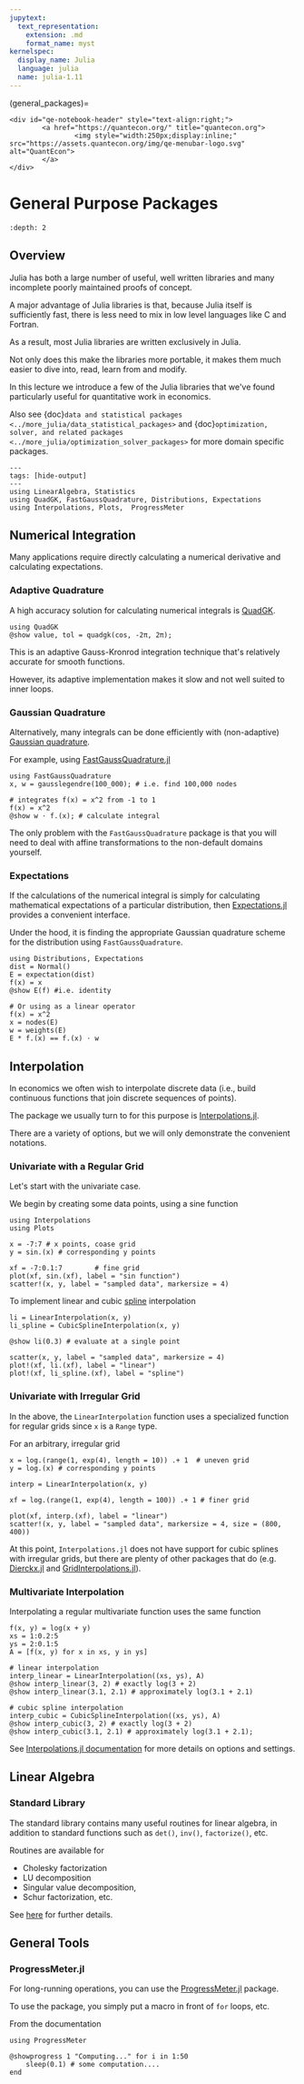 ```yaml
---
jupytext:
  text_representation:
    extension: .md
    format_name: myst
kernelspec:
  display_name: Julia
  language: julia
  name: julia-1.11
---
```


(general_packages)=
```{raw} html
<div id="qe-notebook-header" style="text-align:right;">
        <a href="https://quantecon.org/" title="quantecon.org">
                <img style="width:250px;display:inline;" src="https://assets.quantecon.org/img/qe-menubar-logo.svg" alt="QuantEcon">
        </a>
</div>
```

# General Purpose Packages

```{contents} Contents
:depth: 2
```

## Overview

Julia has both a large number of useful, well written libraries and many incomplete poorly maintained proofs of concept.

A major advantage of Julia libraries is that, because Julia itself is sufficiently fast, there is less need to mix in low level languages like C and Fortran.

As a result, most Julia libraries are written exclusively in Julia.

Not only does this make the libraries more portable, it makes them much easier to dive into, read, learn from and modify.

In this lecture we introduce a few of the Julia libraries that we've found particularly useful for quantitative work in economics.

Also see {doc}`data and statistical packages <../more_julia/data_statistical_packages>` and {doc}`optimization, solver, and related packages <../more_julia/optimization_solver_packages>` for more domain specific packages.


```{code-cell} julia
---
tags: [hide-output]
---
using LinearAlgebra, Statistics
using QuadGK, FastGaussQuadrature, Distributions, Expectations
using Interpolations, Plots,  ProgressMeter
```

## Numerical Integration

Many applications require directly calculating a numerical derivative and calculating expectations.

### Adaptive Quadrature

A high accuracy solution for calculating numerical integrals is [QuadGK](https://github.com/JuliaMath/QuadGK.jl).

```{code-cell} julia
using QuadGK
@show value, tol = quadgk(cos, -2π, 2π);
```

This is an adaptive Gauss-Kronrod integration technique that's relatively accurate for smooth functions.

However, its adaptive implementation makes it slow and not well suited to inner loops.

### Gaussian Quadrature

Alternatively, many integrals can be done efficiently with (non-adaptive) [Gaussian quadrature](https://en.wikipedia.org/wiki/Gaussian_quadrature).

For example, using [FastGaussQuadrature.jl](https://github.com/ajt60gaibb/FastGaussQuadrature.jl)

```{code-cell} julia
using FastGaussQuadrature
x, w = gausslegendre(100_000); # i.e. find 100,000 nodes

# integrates f(x) = x^2 from -1 to 1
f(x) = x^2
@show w ⋅ f.(x); # calculate integral
```

The only problem with the `FastGaussQuadrature` package is that you will need to deal with affine transformations to the non-default domains yourself.

### Expectations

If the calculations of the numerical integral is simply for calculating mathematical expectations of a particular distribution, then [Expectations.jl](https://github.com/QuantEcon/Expectations.jl) provides a convenient interface.

Under the hood, it is finding the appropriate Gaussian quadrature scheme for the distribution using `FastGaussQuadrature`.

```{code-cell} julia
using Distributions, Expectations
dist = Normal()
E = expectation(dist)
f(x) = x
@show E(f) #i.e. identity

# Or using as a linear operator
f(x) = x^2
x = nodes(E)
w = weights(E)
E * f.(x) == f.(x) ⋅ w
```

## Interpolation

In economics we often wish to interpolate discrete data (i.e., build continuous functions that join discrete sequences of points).

The package we usually turn to for this purpose is [Interpolations.jl](https://github.com/JuliaMath/Interpolations.jl).

There are a variety of options, but we will only demonstrate the convenient notations.

### Univariate with a Regular Grid

Let's start with the univariate case.

We begin by creating some data points, using a sine function

```{code-cell} julia
using Interpolations
using Plots

x = -7:7 # x points, coase grid
y = sin.(x) # corresponding y points

xf = -7:0.1:7        # fine grid
plot(xf, sin.(xf), label = "sin function")
scatter!(x, y, label = "sampled data", markersize = 4)
```

To implement linear and cubic [spline](https://en.wikipedia.org/wiki/Spline_%28mathematics%29) interpolation

```{code-cell} julia
li = LinearInterpolation(x, y)
li_spline = CubicSplineInterpolation(x, y)

@show li(0.3) # evaluate at a single point

scatter(x, y, label = "sampled data", markersize = 4)
plot!(xf, li.(xf), label = "linear")
plot!(xf, li_spline.(xf), label = "spline")
```

### Univariate with Irregular Grid

In the above, the `LinearInterpolation` function uses a specialized function
for regular grids since `x` is a `Range` type.

For an arbitrary, irregular grid

```{code-cell} julia
x = log.(range(1, exp(4), length = 10)) .+ 1  # uneven grid
y = log.(x) # corresponding y points

interp = LinearInterpolation(x, y)

xf = log.(range(1, exp(4), length = 100)) .+ 1 # finer grid

plot(xf, interp.(xf), label = "linear")
scatter!(x, y, label = "sampled data", markersize = 4, size = (800, 400))
```

At this point, `Interpolations.jl` does not have support for cubic splines with irregular grids, but there are plenty of other packages that do (e.g. [Dierckx.jl](https://github.com/kbarbary/Dierckx.jl)  and [GridInterpolations.jl](https://github.com/sisl/GridInterpolations.jl)).

### Multivariate Interpolation

Interpolating a regular multivariate function uses the same function

```{code-cell} julia
f(x, y) = log(x + y)
xs = 1:0.2:5
ys = 2:0.1:5
A = [f(x, y) for x in xs, y in ys]

# linear interpolation
interp_linear = LinearInterpolation((xs, ys), A)
@show interp_linear(3, 2) # exactly log(3 + 2)
@show interp_linear(3.1, 2.1) # approximately log(3.1 + 2.1)

# cubic spline interpolation
interp_cubic = CubicSplineInterpolation((xs, ys), A)
@show interp_cubic(3, 2) # exactly log(3 + 2)
@show interp_cubic(3.1, 2.1) # approximately log(3.1 + 2.1);
```

See [Interpolations.jl documentation](https://github.com/JuliaMath/Interpolations.jl#convenience-notation) for more details on options and settings.

## Linear Algebra

### Standard Library

The standard library contains many useful routines for linear algebra, in
addition to standard functions such as `det()`, `inv()`, `factorize()`, etc.

Routines are available for

* Cholesky factorization
* LU decomposition
* Singular value decomposition,
* Schur factorization, etc.

See [here](https://docs.julialang.org/en/v1/stdlib/LinearAlgebra/) for further details.

## General Tools

### ProgressMeter.jl

For long-running operations, you can use the [ProgressMeter.jl](https://github.com/timholy/ProgressMeter.jl) package.

To use the package, you simply put a macro in front of `for` loops, etc.

From the documentation

```{code-cell} julia
using ProgressMeter

@showprogress 1 "Computing..." for i in 1:50
    sleep(0.1) # some computation....
end
```

